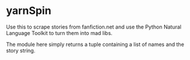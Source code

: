 # yarnSpin

Use this to scrape stories from fanfiction.net and use the Python Natural Language Toolkit to turn them into mad libs.

The module here simply returns a tuple containing a list of names and the story string.
